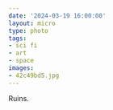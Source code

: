 ```yaml
---
date: '2024-03-19 16:00:00'
layout: micro
type: photo
tags:
- sci fi
- art
- space
images:
- 42c49bd5.jpg
---
```


Ruins.
